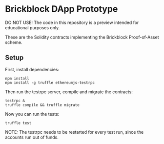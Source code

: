 # Brickblock DApp Prototype

DO NOT USE! The code in this repository is a preview intended for educational purposes only. 

These are the Solidity contracts implementing the Brickblock Proof-of-Asset scheme.

## Setup

First, install dependencies:

    npm install
    npm install -g truffle ethereumjs-testrpc

Then run the testrpc server, compile and migrate the contracts:

    testrpc &
    truffle compile && truffle migrate

Now you can run the tests:

    truffle test

NOTE: The testrpc needs to be restarted for every test run, since the accounts run out of funds.
